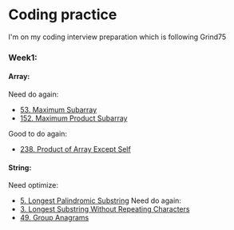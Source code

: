 # Coding practice

I'm on my coding interview preparation which is following Grind75

### Week1:

#### Array:
Need do again:
* [53. Maximum Subarray](https://leetcode.com/problems/maximum-subarray/)
* [152. Maximum Product Subarray](https://leetcode.com/problems/maximum-product-subarray/)

Good to do again:
* [238. Product of Array Except Self](https://leetcode.com/problems/product-of-array-except-self/)


#### String:
Need optimize:
* [5. Longest Palindromic Substring](https://leetcode.com/problems/longest-palindromic-substring/)
Need do again:
* [3. Longest Substring Without Repeating Characters](https://leetcode.com/problems/longest-substring-without-repeating-characters/)
* [49. Group Anagrams](https://leetcode.com/problems/group-anagrams/)
